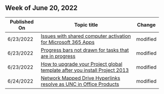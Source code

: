 <!-- This file is generated automatically each week. Changes made to this file will be overwritten.-->



## Week of June 20, 2022


| Published On |Topic title | Change |
|------|------------|--------|
| 6/23/2022 | [Issues with shared computer activation for Microsoft 365 Apps](/office/troubleshoot/activation/shared-computer-activation) | modified |
| 6/23/2022 | [Progress bars not drawn for tasks that are in progress](/office/troubleshoot/project/progress-bars-not-drawn-for-tasks) | modified |
| 6/23/2022 | [How to upgrade your Project global template after you install Project 2013](/office/troubleshoot/project/upgrade-project-global-template) | modified |
| 6/24/2022 | [Network Mapped Drive Hyperlinks resolve as UNC in Office Products](/office/troubleshoot/excel/network-mapped-drive-hyperlinks-unc) | modified |
